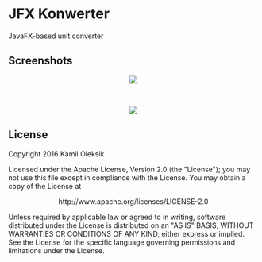 # JFX Konwerter

JavaFX-based unit converter

## Screenshots

<p align="center">
  <img src="http://i67.tinypic.com/6gbms8.png"/>
</p>
</br>
<p align="center">
  <img src="http://i67.tinypic.com/vomn9l.png"/>
</p>

## License

Copyright 2016 Kamil Oleksik

Licensed under the Apache License, Version 2.0 (the "License");
you may not use this file except in compliance with the License.
You may obtain a copy of the License at

<p align="center">http://www.apache.org/licenses/LICENSE-2.0</p>

Unless required by applicable law or agreed to in writing, software
distributed under the License is distributed on an "AS IS" BASIS,
WITHOUT WARRANTIES OR CONDITIONS OF ANY KIND, either express or implied.
See the License for the specific language governing permissions and
limitations under the License.
